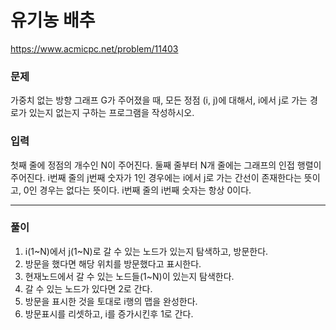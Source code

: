 ﻿# 유기농 배추

https://www.acmicpc.net/problem/11403


### 문제

가중치 없는 방향 그래프 G가 주어졌을 때, 모든 정점 (i, j)에 대해서, i에서 j로 가는 경로가 있는지 없는지 구하는 프로그램을 작성하시오.


### 입력 

첫째 줄에 정점의 개수인 N이 주어진다. 
둘째 줄부터 N개 줄에는 그래프의 인접 행렬이 주어진다. 
i번째 줄의 j번째 숫자가 1인 경우에는 i에서 j로 가는 간선이 존재한다는 뜻이고, 0인 경우는 없다는 뜻이다. 
i번째 줄의 i번째 숫자는 항상 0이다.

-------------
### 풀이 

1. i(1~N)에서 j(1~N)로 갈 수 있는 노드가 있는지 탐색하고, 방문한다.
2. 방문을 했다면 해당 위치를 방문했다고 표시한다.
3. 현재노드에서 갈 수 있는 노드들(1~N)이 있는지 탐색한다.
4. 갈 수 있는 노드가 있다면 2로 간다.
5. 방문을 표시한 것을 토대로 i행의 맵을 완성한다.
6. 방문표시를 리셋하고, i를 증가시킨후 1로 간다.